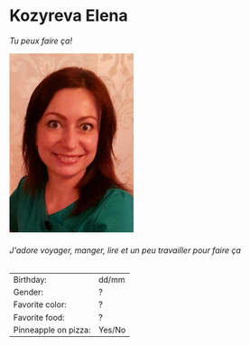 # Kozyreva Elena
*Tu peux faire ça!*

![photo](https://github.com/TozurElena/Challenge-markdown/blob/main/ElenaK.jpg)

###### J'adore voyager, manger, lire et un peu travailler pour faire ça


| | |
| --- | --- |
| Birthday: | dd/mm |
| Gender: | ? |
| Favorite color:| ?|
| Favorite food: |? |
| Pinneapple on pizza: |Yes/No|

